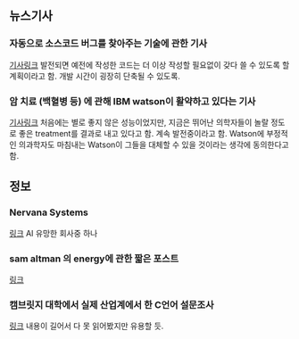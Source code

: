 ## 뉴스기사 

### 자동으로 소스코드 버그를 찾아주는 기술에 관한 기사
[기사링크](http://newsoffice.mit.edu/2015/automatic-code-bug-repair-0629)
발전되면 예전에 작성한 코드는 더 이상 작성할 필요없이 갖다 쓸 수 있도록 할 계획이라고 함. 개발 시간이 굉장히 단축될 수 있도록.

### 암 치료 (백혈병 등) 에 관해 IBM watson이 활약하고 있다는 기사
[기사링크](http://www.washingtonpost.com/sf/national/2015/06/27/watsons-next-feat-taking-on-cancer/)
처음에는 별로 좋지 않은 성능이었지만, 지금은 뛰어난 의학자들이 놀랄 정도로 좋은 treatment를 결과로 내고 있다고 함. 계속 발전중이라고 함. Watson에 부정적인 의과학자도 마침내는 Watson이 그들을 대체할 수 있을 것이라는 생각에 동의한다고 함.



## 정보

### Nervana Systems
[링크](http://www.nervanasys.com)
AI 유망한 회사중 하나 

### sam altman 의 energy에 관한 짧은 포스트
[링크](http://blog.samaltman.com/energy)


### 캠브릿지 대학에서 실제 산업계에서 한 C언어 설문조사
[링크](http://www.cl.cam.ac.uk/~pes20/cerberus/notes50-2015-05-24-survey-discussion.html)
내용이 길어서 다 못 읽어봤지만 유용할 듯.



